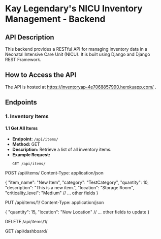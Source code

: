 # Kay Legendary's NICU Inventory Management - Backend

## API Description

This backend provides a RESTful API for managing inventory data in a Neonatal Intensive Care Unit (NICU). It is built using Django and Django REST Framework.

## How to Access the API

The API is hosted at https://inventoryap-4e7068857990.herokuapp.com/ .

## Endpoints

### 1. Inventory Items

#### 1.1 Get All Items

- **Endpoint:** `/api/items/`
- **Method:** GET
- **Description:** Retrieve a list of all inventory items.
- **Example Request:**
  ```http
  GET /api/items/

POST /api/items/
Content-Type: application/json

{
  "item_name": "New Item",
  "category": "TestCategory",
  "quantity": 10,
  "description": "This is a new item.",
  "location": "Storage Room",
  "criticality_level": "Medium"
  // ... other fields
}

PUT /api/items/1/
Content-Type: application/json

{
  "quantity": 15,
  "location": "New Location"
  // ... other fields to update
}

DELETE /api/items/1/

GET /api/dashboard/
